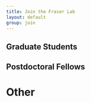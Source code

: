 ```yaml
---
title: Join the Fraser Lab
layout: default
group: join
---
```


## Graduate Students




## Postdoctoral Fellows


# Other
